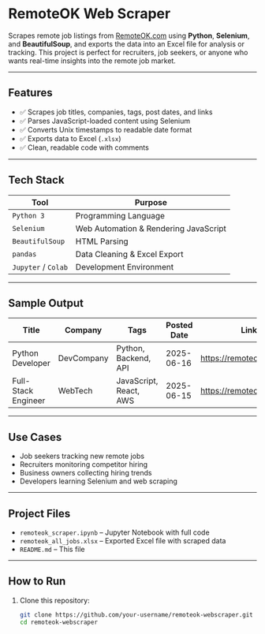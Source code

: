 # RemoteOK Web Scraper

Scrapes remote job listings from [RemoteOK.com](https://remoteok.com) using **Python**, **Selenium**, and **BeautifulSoup**, and exports the data into an Excel file for analysis or tracking. This project is perfect for recruiters, job seekers, or anyone who wants real-time insights into the remote job market.

---

## Features

- ✅ Scrapes job titles, companies, tags, post dates, and links
- ✅ Parses JavaScript-loaded content using Selenium
- ✅ Converts Unix timestamps to readable date format
- ✅ Exports data to Excel (`.xlsx`)
- ✅ Clean, readable code with comments

---

## Tech Stack

| Tool | Purpose |
|------|---------|
| `Python 3` | Programming Language |
| `Selenium` | Web Automation & Rendering JavaScript |
| `BeautifulSoup` | HTML Parsing |
| `pandas` | Data Cleaning & Excel Export |
| `Jupyter` / `Colab` | Development Environment |

---

## Sample Output

| Title              | Company     | Tags                  | Posted Date | Link                          |
|-------------------|-------------|------------------------|--------------|-------------------------------|
| Python Developer  | DevCompany  | Python, Backend, API   | 2025-06-16   | https://remoteok.com/xyz      |
| Full-Stack Engineer | WebTech     | JavaScript, React, AWS | 2025-06-15   | https://remoteok.com/abc      |

---

## Use Cases

- Job seekers tracking new remote jobs
- Recruiters monitoring competitor hiring
- Business owners collecting hiring trends
- Developers learning Selenium and web scraping

---

## Project Files

- `remoteok_scraper.ipynb` – Jupyter Notebook with full code
- `remoteok_all_jobs.xlsx` – Exported Excel file with scraped data
- `README.md` – This file

---

## How to Run

1. Clone this repository:
   ```bash
   git clone https://github.com/your-username/remoteok-webscraper.git
   cd remoteok-webscraper
